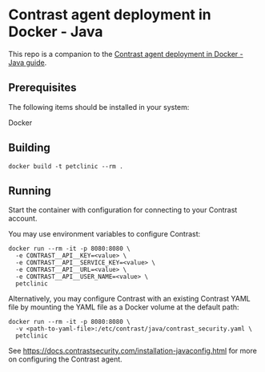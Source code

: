 # Contrast agent deployment in Docker - Java

This repo is a companion to the [Contrast agent deployment in Docker - Java guide](https://docs.google.com/document/d/1R-61cvl1cJ5l0GKM9Cb55P3jjz1Qng8aMLu8TJeuwa4/edit?usp=sharing).

## Prerequisites

The following items should be installed in your system:

Docker

## Building

```shell
docker build -t petclinic --rm .
```

## Running

Start the container with configuration for connecting to your Contrast account.

You may use environment variables to configure Contrast:

```shell
docker run --rm -it -p 8080:8080 \
  -e CONTRAST__API__KEY=<value> \
  -e CONTRAST__API__SERVICE_KEY=<value> \
  -e CONTRAST__API__URL=<value> \
  -e CONTRAST__API__USER_NAME=<value> \
  petclinic
```

Alternatively, you may configure Contrast with an existing Contrast YAML file by mounting the YAML file as a Docker volume at the default path:

```shell
docker run --rm -it -p 8080:8080 \
  -v <path-to-yaml-file>:/etc/contrast/java/contrast_security.yaml \
  petclinic
```

See https://docs.contrastsecurity.com/installation-javaconfig.html for more on configuring the Contrast agent.
